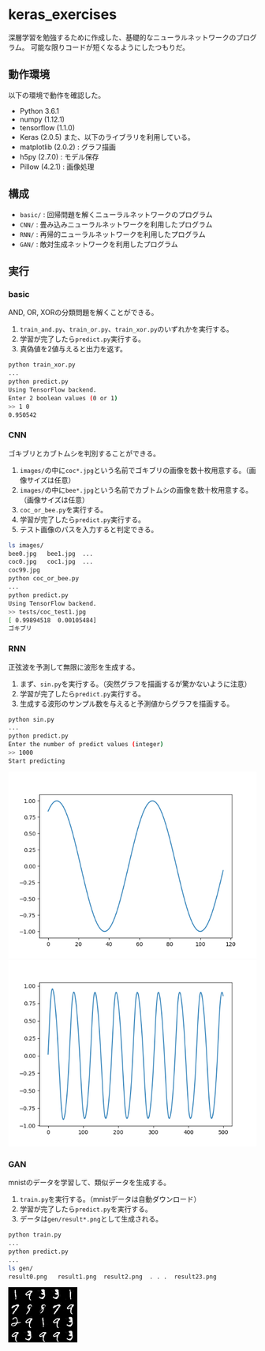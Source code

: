 # keras_exercises
深層学習を勉強するために作成した、基礎的なニューラルネットワークのプログラム。
可能な限りコードが短くなるようにしたつもりだ。

## 動作環境
以下の環境で動作を確認した。
- Python 3.6.1
- numpy (1.12.1)
- tensorflow (1.1.0)
- Keras (2.0.5)
また、以下のライブラリを利用している。
- matplotlib (2.0.2) : グラフ描画
- h5py (2.7.0) : モデル保存
- Pillow (4.2.1) : 画像処理

## 構成
- `basic/` : 回帰問題を解くニューラルネットワークのプログラム
- `CNN/` : 畳み込みニューラルネットワークを利用したプログラム
- `RNN/` : 再帰的ニューラルネットワークを利用したプログラム
- `GAN/` : 敵対生成ネットワークを利用したプログラム

## 実行
### basic
AND, OR, XORの分類問題を解くことができる。
1. `train_and.py`、`train_or.py`、`train_xor.py`のいずれかを実行する。
1. 学習が完了したら`predict.py`実行する。
1. 真偽値を2値与えると出力を返す。
```bash
python train_xor.py
...
python predict.py
Using TensorFlow backend.
Enter 2 boolean values (0 or 1)
>> 1 0
0.950542
```

### CNN
ゴキブリとカブトムシを判別することができる。
1. `images/`の中に`coc*.jpg`という名前でゴキブリの画像を数十枚用意する。（画像サイズは任意）
1. `images/`の中に`bee*.jpg`という名前でカブトムシの画像を数十枚用意する。（画像サイズは任意）
1. `coc_or_bee.py`を実行する。
1. 学習が完了したら`predict.py`実行する。
1. テスト画像のパスを入力すると判定できる。
```bash
ls images/
bee0.jpg   bee1.jpg  ...
coc0.jpg   coc1.jpg  ...
coc99.jpg
python coc_or_bee.py
...
python predict.py
Using TensorFlow backend.
>> tests/coc_test1.jpg
[ 0.99894518  0.00105484]
ゴキブリ
```

### RNN
正弦波を予測して無限に波形を生成する。
1. まず、`sin.py`を実行する。（突然グラフを描画するが驚かないように注意）
1. 学習が完了したら`predict.py`実行する。
1. 生成する波形のサンプル数を与えると予測値からグラフを描画する。
```bash
python sin.py
...
python predict.py
Enter the number of predict values (integer)
>> 1000
Start predicting
```
![RNN input](https://raw.githubusercontent.com/yoidea/keras_exercises/master/img/RNNin.png)
![RNN output](https://raw.githubusercontent.com/yoidea/keras_exercises/master/img/RNNout.png)

### GAN
mnistのデータを学習して、類似データを生成する。
1. `train.py`を実行する。（mnistデータは自動ダウンロード）
1. 学習が完了したら`predict.py`を実行する。
1. データは`gen/result*.png`として生成される。
```bash
python train.py
...
python predict.py
...
ls gen/
result0.png   result1.png  result2.png  . . .  result23.png
```
![GAN output](https://raw.githubusercontent.com/yoidea/keras_exercises/master/img/GANout.png)